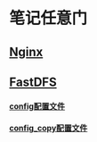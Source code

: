# 笔记任意门

## [Nginx](https://github.com/yueyue-Yan/Micro-service-notes/tree/nginx)
## [FastDFS](https://github.com/yueyue-Yan/Micro-service-notes/tree/fastdfs)

#### [config配置文件](https://github.com/yueyue-Yan/Micro-service-notes/tree/config)
#### [config_copy配置文件](https://github.com/yueyue-Yan/Micro-service-notes/tree/config_copy)



